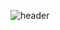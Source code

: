 ![header](https://capsule-render.vercel.app/api?type=slice&color=cce5ee&height=300&section=header&text=SihyunLee&animation=scaleIn&fontColor=5E5E5E&fontSize=90&fontAlignY=50)

<!--
**syun98/syun98** is a ✨ _special_ ✨ repository because its `README.md` (this file) appears on your GitHub profile.

Here are some ideas to get you started:

- 🔭 I’m currently working on ...
- 🌱 I’m currently learning ...
- 👯 I’m looking to collaborate on ...
- 🤔 I’m looking for help with ...
- 💬 Ask me about ...
- 📫 How to reach me: ...
- 😄 Pronouns: ...
- ⚡ Fun fact: ...
-->
